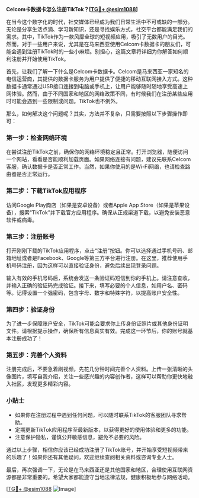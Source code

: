 **Celcom卡数据卡怎么注册TikTok？[[TG💪+ @esim1088](https://t.me/s/esim1088)]**

在当今这个数字化的时代，社交媒体已经成为我们日常生活中不可或缺的一部分。无论是分享生活点滴、学习新知识，还是寻找娱乐方式，社交平台都能满足我们的需求。其中，TikTok作为一款风靡全球的短视频应用，吸引了无数用户的目光。然而，对于一些用户来说，尤其是在马来西亚使用Celcom卡数据卡的朋友们，可能会遇到注册TikTok时的一些小麻烦。别担心，这篇文章将详细为你解答如何顺利注册并开始使用TikTok。

首先，让我们了解一下什么是Celcom卡数据卡。Celcom是马来西亚一家知名的电信运营商，其提供的数据卡服务为用户提供了便捷的移动互联网接入方式。这种数据卡通常通过USB接口连接到电脑或手机上，让用户能够随时随地享受高速上网体验。然而，由于不同国家和地区的网络政策不同，有时候我们在注册某些应用时可能会遇到一些限制或问题。TikTok也不例外。

那么，如何解决这个问题呢？其实，方法并不复杂，只需要按照以下步骤操作即可：

### 第一步：检查网络环境

在尝试注册TikTok之前，确保你的网络环境稳定且正常。打开浏览器，随便访问一个网站，看看是否能顺利加载页面。如果网络连接有问题，建议先联系Celcom客服，确认数据卡是否正常工作。当然，如果你使用的是Wi-Fi网络，也请检查路由器是否正常运行。

### 第二步：下载TikTok应用程序

访问Google Play商店（如果是安卓设备）或者Apple App Store（如果是苹果设备），搜索“TikTok”并下载官方应用程序。确保从正规渠道下载，以避免安装恶意软件或病毒。

### 第三步：注册账号

打开刚刚下载的TikTok应用程序，点击“注册”按钮。你可以选择通过手机号码、邮箱地址或者是Facebook、Google等第三方平台进行注册。在这里，推荐使用手机号码注册，因为这样可以直接验证身份，避免后续出现登录问题。

输入有效的手机号码后，系统会发送一条验证码短信到你的手机上。请注意查收，并输入正确的验证码完成验证。接下来，填写必要的个人信息，如用户名、密码等。记得设置一个强密码，包含字母、数字和特殊字符，以提高账户安全性。

### 第四步：验证身份

为了进一步保障账户安全，TikTok可能会要求你上传身份证照片或其他身份证明文件。请根据提示操作，确保所有信息真实有效。完成这一环节后，你的账号就基本注册成功了！

### 第五步：完善个人资料

注册完成后，不要急着刷视频，先花几分钟时间完善个人资料。上传一张清晰的头像图片，填写自我介绍，关注一些感兴趣的内容创作者，这样可以帮助你更快地融入社区，发现更多精彩内容。

### 小贴士

- 如果你在注册过程中遇到任何问题，可以随时联系TikTok的客服团队寻求帮助。
- 定期更新TikTok应用程序至最新版本，以获得更好的使用体验和更多的功能。
- 注意保护隐私，谨慎公开敏感信息，避免不必要的风险。

通过以上步骤，相信你应该已经成功注册了TikTok账号，并开始享受短视频带来的乐趣了！如果你还有其他疑问，欢迎继续查阅相关资料或咨询专业人士。

最后，再次强调一下，无论是在马来西亚还是其他国家和地区，合理使用互联网资源都是非常重要的。希望大家都能遵守当地法律法规，健康积极地参与网络活动。

[[TG💪+ @esim1088](https://t.me/s/esim1088) ![Image](https://i.postimg.cc/4NQfJmqS/Snipaste-2025-05-13-00-14-12.png)]